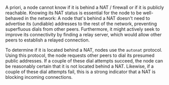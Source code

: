 A priori, a node cannot know if it is behind a NAT / firewall or if it is publicly reachable. Knowing its NAT status is essential for the node to be well-behaved in the network: A node that's behind a NAT doesn't need to advertise its (undiable) addresses to the rest of the network, preventing superfluous dials from other peers. Furthermore, it might actively seek to improve its connectivity by finding a relay server, which would allow other peers to establish a relayed connection.

To determine if it is located behind a NAT, nodes use the `autonat` protocol. Using this protocol, the node requests other peers to dial its presumed public addresses. If a couple of these dial attempts succeed, the node can be reasonably certain that it is not located behind a NAT. Likewise, if a couple of these dial attempts fail, this is a strong indicator that a NAT is blocking incoming connections.